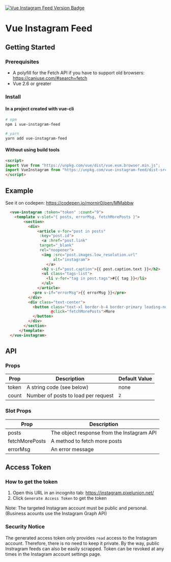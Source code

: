 [![Vue Instagram Feed Version Badge](https://img.shields.io/npm/v/vue-instagram-feed.svg?style=for-the-badge&color=#41b883)](https://www.npmjs.com/package/vue-flip-toolkit)

# Vue Instagram Feed

## Getting Started

### Prerequisites
- A polyfill for the Fetch API if you have to support old browsers:
https://caniuse.com/#search=fetch
- Vue 2.6 or greater

### Install

#### In a project created with vue-cli

``` bash
# npm
npm i vue-instagram-feed
```

``` bash
# yarn
yarn add vue-instagram-feed
```

#### Without using build tools

```html
<script>
import Vue from "https://unpkg.com/vue/dist/vue.esm.browser.min.js";
import VueInstagram from "https://unpkg.com/vue-instagram-feed/dist-src/index.min.js";
</script>
```

## Example
See it on codepen: https://codepen.io/mornir0/pen/MMabbw

```html
  <vue-instagram :token="token" :count="9">
    <template v-slot="{ posts, errorMsg, fetchMorePosts }">
        <section>
          <div>
              <article v-for="post in posts"
               :key="post.id">
                <a :href="post.link"
               target="_blank"
               rel="noopener">
                <img :src="post.images.low_resolution.url"
                     alt="instagram">
                  </a>
                <h2 v-if="post.caption">{{ post.caption.text }}</h2>
                <ul class="tags-list">
                  <li v-for="tag in post.tags">#{{ tag }}</li>
                </ul>
              </article>
            <pre v-if="errorMsg">{{ errorMsg }}</pre>
          </div>
          <div class="text-center">
            <button class="text-xl border-b-4 border-primary leading-none"
                    @click="fetchMorePosts">More
            </button>
          </div>
        </section>
      </template>
  </vue-instagram>
```

## API

### Props
| Prop     	| Description                                          	| Default Value   	|
|----------	|------------------------------------------------------	|-----------------	|
| token     | A string code (see below)                             | none            	|
| count   	| Number of posts to load per request               	  | `2`             	|

### Slot Props

| Prop     	| Description                                          	
|----------	|------------------------------------------------------	
| posts     | The object response from the Instagram API
| fetchMorePosts  | A method to fetch more posts      	  
| errorMsg  | An error message

## Access Token

### How to get the token

1. Open this URL in an incognito tab: https://instagram.pixelunion.net/
2. Click `Generate Access Token` to get the token

Note: The targeted Instagram account must be public and personal. (Business acounts use the Instagram Graph API)

### Security Notice
The generated access token only provides `read` access to the Instagram account.
Therefore, there is no need to keep it private. By the way, public Instragram feeds can also be easily scrapped.
Token can be revoked at any times in the Instagram account settings page.
